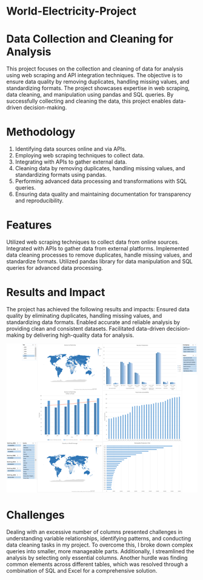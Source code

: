 # World-Electricity-Project

# Data Collection and Cleaning for Analysis

This project focuses on the collection and cleaning of data for analysis using web scraping and API integration techniques. 
The objective is to ensure data quality by removing duplicates, handling missing values, and standardizing formats. 
The project showcases expertise in web scraping, data cleaning, and manipulation using pandas and SQL queries. 
By successfully collecting and cleaning the data, this project enables data-driven decision-making.

# Methodology 
1. Identifying data sources online and via APIs.
2. Employing web scraping techniques to collect data.
3. Integrating with APIs to gather external data.
4. Cleaning data by removing duplicates, handling missing values, and standardizing formats using pandas.
5. Performing advanced data processing and transformations with SQL queries.
6. Ensuring data quality and maintaining documentation for transparency and reproducibility.

# Features

Utilized web scraping techniques to collect data from  online sources.
Integrated with APIs to gather data from external platforms.
Implemented data cleaning processes to remove duplicates, handle missing values, and standardize formats.
Utilized pandas library for data manipulation and SQL queries for advanced data processing.

# Results and Impact

The project has achieved the following results and impacts:
Ensured data quality by eliminating duplicates, handling missing values, and standardizing data formats.
Enabled accurate and reliable analysis by providing clean and consistent datasets.
Facilitated data-driven decision-making by delivering high-quality data for analysis.

![Screenshot](Dashboard_.png)

# Challenges
Dealing with an excessive number of columns presented challenges in understanding variable relationships, identifying patterns, and conducting data cleaning tasks in my project. To overcome this, I broke down complex queries into smaller, more manageable parts. Additionally, I streamlined the analysis by selecting only essential columns. Another hurdle was finding common elements across different tables, which was resolved through a combination of SQL and Excel for a comprehensive solution.
